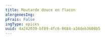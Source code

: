 ```yaml
---
title: Moutarde douce en flacon 
alergenesIng:
pFrais: False
ingType: epices
uuid: 4a242039-bf89-4fc6-8684-a34deb3608b5
---
```

